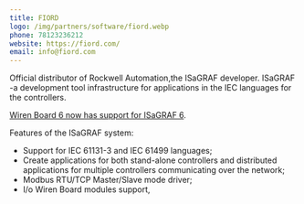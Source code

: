 ```yaml
---
title: FIORD
logo: /img/partners/software/fiord.webp
phone: 78123236212
website: https://fiord.com/
email: info@fiord.com
---
```


Official distributor of Rockwell Automation,the ISaGRAF developer. ISaGRAF -a development tool infrastructure for applications in the IEC languages for the controllers.

[Wiren Board 6 now has support for ISaGRAF 6](https://isagraf.ru/home/news/novosti/rossijskie-universalnye-modulnye-plk-novogo-pokoleniya-wiren-board-6-teper-mogut-rabotat-pod-upravleniem-isagraf-6).


Features of the ISaGRAF system:
* Support for IEC 61131-3 and IEC 61499 languages;
* Create applications for both stand-alone controllers and distributed applications for multiple controllers communicating over the network;
* Modbus RTU/TCP Master/Slave mode driver;
* I/o Wiren Board modules support,
